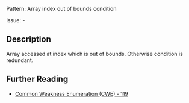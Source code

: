 Pattern: Array index out of bounds condition

Issue: -

## Description

Array accessed at index which is out of bounds. Otherwise condition is redundant.

## Further Reading

* [Common Weakness Enumeration (CWE) - 119](https://cwe.mitre.org/data/definitions/119.html)